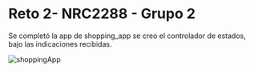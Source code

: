 #  Reto 2- NRC2288 - Grupo 2

Se completó la app de shopping_app se  creo el controlador de estados, bajo las indicaciones recibidas.

![shoppingApp](https://user-images.githubusercontent.com/4458129/173839525-218900ed-9bcd-4f6f-9158-0b02dd9d7707.gif)


